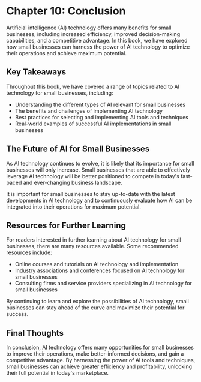 Chapter 10: Conclusion
======================

Artificial intelligence (AI) technology offers many benefits for small businesses, including increased efficiency, improved decision-making capabilities, and a competitive advantage. In this book, we have explored how small businesses can harness the power of AI technology to optimize their operations and achieve maximum potential.

Key Takeaways
-------------

Throughout this book, we have covered a range of topics related to AI technology for small businesses, including:

* Understanding the different types of AI relevant for small businesses
* The benefits and challenges of implementing AI technology
* Best practices for selecting and implementing AI tools and techniques
* Real-world examples of successful AI implementations in small businesses

The Future of AI for Small Businesses
-------------------------------------

As AI technology continues to evolve, it is likely that its importance for small businesses will only increase. Small businesses that are able to effectively leverage AI technology will be better positioned to compete in today's fast-paced and ever-changing business landscape.

It is important for small businesses to stay up-to-date with the latest developments in AI technology and to continuously evaluate how AI can be integrated into their operations for maximum potential.

Resources for Further Learning
------------------------------

For readers interested in further learning about AI technology for small businesses, there are many resources available. Some recommended resources include:

* Online courses and tutorials on AI technology and implementation
* Industry associations and conferences focused on AI technology for small businesses
* Consulting firms and service providers specializing in AI technology for small businesses

By continuing to learn and explore the possibilities of AI technology, small businesses can stay ahead of the curve and maximize their potential for success.

Final Thoughts
--------------

In conclusion, AI technology offers many opportunities for small businesses to improve their operations, make better-informed decisions, and gain a competitive advantage. By harnessing the power of AI tools and techniques, small businesses can achieve greater efficiency and profitability, unlocking their full potential in today's marketplace.
